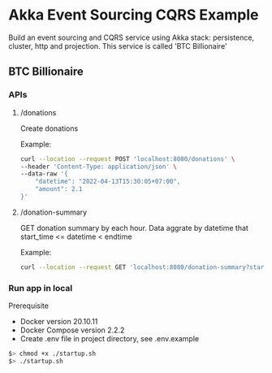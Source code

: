 # Akka Event Sourcing CQRS Example

Build an event sourcing and CQRS service using Akka stack: persistence, cluster, http and projection. This service is called 'BTC Billionaire'

## BTC Billionaire

### APIs

1. /donations

    Create donations

    Example:

    ```bash
    curl --location --request POST 'localhost:8080/donations' \
    --header 'Content-Type: application/json' \
    --data-raw '{
        "datetime": "2022-04-13T15:30:05+07:00",
        "amount": 2.1
    }'
    ```

2. /donation-summary

    GET donation summary by each hour. Data aggrate by datetime that start_time <= datetime < endtime

    Example:

    ```bash
    curl --location --request GET 'localhost:8080/donation-summary?start_time=2022-04-13T14%3A20%3A22.401643%2B07%3A00&end_time=2022-04-13T16%3A20%3A43.031847%2B07%3A00'
    ```

### Run app in local

Prerequisite

- Docker version 20.10.11
- Docker Compose version 2.2.2
- Create .env file in project directory, see .env.example

```bash
$> chmod +x ./startup.sh
$> ./startup.sh
```
